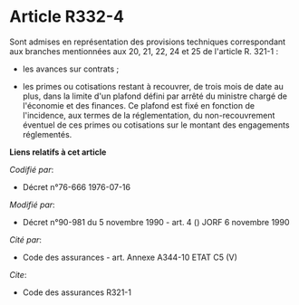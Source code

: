 # Article R332-4

Sont admises en représentation des provisions techniques correspondant aux branches mentionnées aux 20, 21, 22, 24 et 25 de
l'article R. 321-1 :

- les avances sur contrats ;

- les primes ou cotisations restant à recouvrer, de trois mois de date au plus, dans la limite d'un plafond défini par arrêté
du ministre chargé de l'économie et des finances. Ce plafond est fixé en fonction de l'incidence, aux termes de la
réglementation, du non-recouvrement éventuel de ces primes ou cotisations sur le montant des engagements réglementés.

**Liens relatifs à cet article**

_Codifié par_:

  - Décret n°76-666 1976-07-16

_Modifié par_:

  - Décret n°90-981 du 5 novembre 1990 - art. 4 () JORF 6 novembre 1990

_Cité par_:

  - Code des assurances - art. Annexe A344-10 ETAT C5 (V)

_Cite_:

  - Code des assurances R321-1
